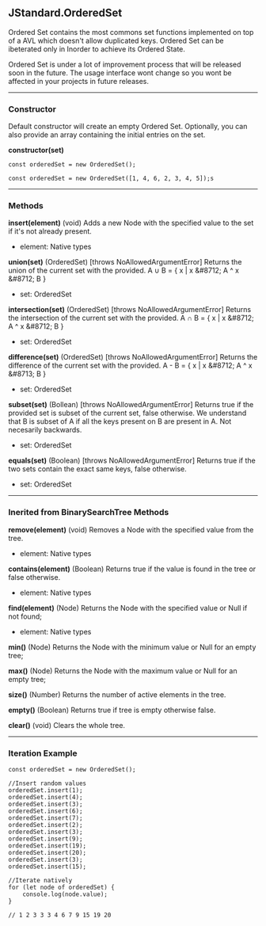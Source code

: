 ## JStandard.OrderedSet

Ordered Set contains the most commons set functions implemented on top of a AVL which doesn't allow duplicated keys. Ordered Set can be ibeterated only in Inorder to achieve its Ordered State.

Ordered Set is under a lot of improvement process that will be released soon in the future. The usage interface wont change so you wont be affected in your projects in future releases. 

----------

### Constructor ###

Default constructor will create an empty Ordered Set. Optionally, you can also provide an array containing the initial
entries on the set. 

**constructor(set)** 

    const orderedSet = new OrderedSet();

    const orderedSet = new OrderedSet([1, 4, 6, 2, 3, 4, 5]);s

----------

### Methods ###

**insert(element)** (void) Adds a new Node with the specified value to the set if it's not already present.

- element: Native types

**union(set)** (OrderedSet) [throws NoAllowedArgumentError] Returns the union of the current set with the provided. A ∪ B = { x | x &‌#8712; A ^ x &‌#8712; B }

- set: OrderedSet

**intersection(set)** (OrderedSet) [throws NoAllowedArgumentError] Returns the intersection of the current set with the provided. A ∩ B = { x | x &‌#8712; A ^ x &‌#8712; B }

- set: OrderedSet

**difference(set)** (OrderedSet) [throws NoAllowedArgumentError] Returns the difference of the current set with the provided. A - B = { x | x &‌#8712; A ^ x &‌#8713; B } 

- set: OrderedSet

**subset(set)** (Bollean) [throws NoAllowedArgumentError] Returns true if the provided set is subset of the current set, false otherwise. We understand that B is subset of A if all the keys present on B are present in A. Not necesarily backwards.

- set: OrderedSet

**equals(set)** (Boolean) [throws NoAllowedArgumentError] Returns true if the two sets contain the exact same keys, false otherwise.

- set: OrderedSet

----------

### Inerited from BinarySearchTree Methods ###

**remove(element)** (void) Removes a Node with the specified value from the tree.

- element: Native types

**contains(element)** (Boolean) Returns true if the value is found in the tree or false otherwise.

- element: Native types

**find(element)** (Node) Returns the Node with the specified value or Null if not found;

- element: Native types

**min()** (Node) Returns the Node with the minimum value or Null for an empty tree;

**max()** (Node) Returns the Node with the maximum value or Null for an empty tree;

**size()** (Number) Returns the number of active elements in the tree.

**empty()** (Boolean) Returns true if tree is empty otherwise false.

**clear()** (void) Clears the whole tree.

----------

### Iteration Example ###

```
const orderedSet = new OrderedSet();

//Insert random values
orderedSet.insert(1); 
orderedSet.insert(4); 
orderedSet.insert(3); 
orderedSet.insert(6); 
orderedSet.insert(7);
orderedSet.insert(2); 
orderedSet.insert(3); 
orderedSet.insert(9); 
orderedSet.insert(19); 
orderedSet.insert(20); 
orderedSet.insert(3); 
orderedSet.insert(15);

//Iterate natively
for (let node of orderedSet) {
	console.log(node.value);
}

// 1 2 3 3 3 4 6 7 9 15 19 20
```